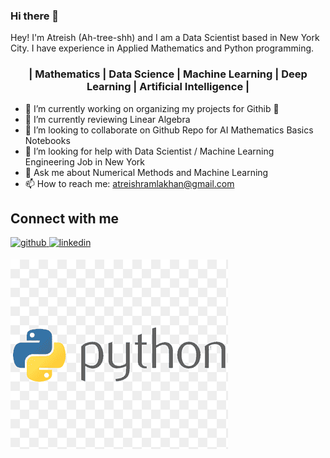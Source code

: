 ### Hi there 👋

Hey! I'm Atreish (Ah-tree-shh) and I am a Data Scientist based in New York City. I have experience in Applied Mathematics and Python programming. 

### <div align="center">| Mathematics | Data Science | Machine Learning | Deep Learning | Artificial Intelligence |</div> 


- 🔭 I’m currently working on organizing my projects for Githib 🤣 
- 🌱 I’m currently reviewing Linear Algebra 
- 👯 I’m looking to collaborate on Github Repo for AI Mathematics Basics Notebooks
- 🤔 I’m looking for help with Data Scientist / Machine Learning Engineering Job in New York
- 💬 Ask me about Numerical Methods and Machine Learning
- 📫 How to reach me: atreishramlakhan@gmail.com

## Connect with me  

<div align="Left">
<a href="https://github.com/atreish" target="_blank">
<img src=https://img.shields.io/badge/github-%2324292e.svg?&style=for-the-badge&logo=github&logoColor=white alt=github style="margin-bottom: 5px;" />
</a>
<a href="https://linkedin.com/in/atreish/" target="_blank">
<img src=https://img.shields.io/badge/linkedin-%231E77B5.svg?&style=for-the-badge&logo=linkedin&logoColor=white alt=linkedin style="margin-bottom: 5px;" />
</a>
</div>  


![Screenshot](py.png)

